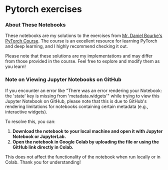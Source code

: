 # Pytorch exercises

### About These Notebooks

These notebooks are my solutions to the exercises from [Mr. Daniel Bourke's PyTorch Course](https://www.learnpytorch.io/). The course is an excellent resource for learning PyTorch and deep learning, and I highly recommend checking it out.

Please note that these solutions are my implementations and may differ from those provided in the course. Feel free to explore and modify them as you learn!


### Note on Viewing Jupyter Notebooks on GitHub
If you encounter an error like "There was an error rendering your Notebook: the 'state' key is missing from 'metadata.widgets'" while trying to view this Jupyter Notebook on GitHub, please note that this is due to GitHub's rendering limitations for notebooks containing certain metadata (e.g., interactive widgets).

To resolve this, you can:

1. **Download the notebook to your local machine and open it with Jupyter Notebook or JupyterLab.**
2. **Open the notebook in Google Colab by uploading the file or using the GitHub link directly in Colab.**
   
This does not affect the functionality of the notebook when run locally or in Colab. Thank you for understanding!
